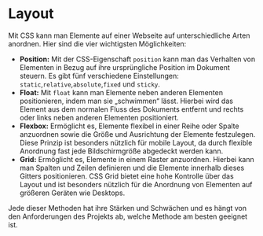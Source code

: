 # Layout

Mit CSS kann man Elemente auf einer Webseite auf unterschiedliche Arten anordnen. Hier sind die vier wichtigsten Möglichkeiten:

- **Position:** Mit der CSS-Eigenschaft `position` kann man das Verhalten von Elementen in Bezug auf ihre ursprüngliche Position im Dokument steuern. Es gibt fünf verschiedene Einstellungen: `static`,`relative`,`absolute`,`fixed` und `sticky`.
- **Float:** Mit `float` kann man Elemente neben anderen Elementen positionieren, indem man sie „schwimmen“ lässt. Hierbei wird das Element aus dem normalen Fluss des Dokuments entfernt und rechts oder links neben anderen Elementen positioniert.
- **Flexbox:** Ermöglicht es, Elemente flexibel in einer Reihe oder Spalte anzuordnen sowie die Größe und Ausrichtung der Elemente festzulegen. Diese Prinzip ist besonders nützlich für mobile Layout, da durch flexible Anordnung fast jede Bildschirmgröße abgedeckt werden kann.
- **Grid:** Ermöglicht es, Elemente in einem Raster anzuordnen. Hierbei kann man Spalten und Zeilen definieren und die Elemente innerhalb dieses Gitters positionieren. CSS Grid bietet eine hohe Kontrolle über das Layout und ist besonders nützlich für die Anordnung von Elementen auf größeren Geräten wie Desktops.

Jede dieser Methoden hat ihre Stärken und Schwächen und es hängt von den Anforderungen des Projekts ab, welche Methode am besten geeignet ist.
